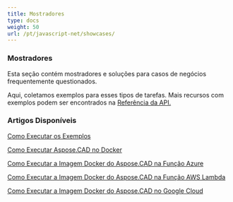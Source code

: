 ```yaml
---
title: Mostradores
type: docs
weight: 50
url: /pt/javascript-net/showcases/
---
```


### **Mostradores**
Esta seção contém mostradores e soluções para casos de negócios frequentemente questionados.

Aqui, coletamos exemplos para esses tipos de tarefas. Mais recursos com exemplos podem ser encontrados na [Referência da API.](https://apireference.aspose.com/cad/net)
### **Artigos Disponíveis**

[Como Executar os Exemplos](/pt/cad/net/how-to-run-the-examples/)

[Como Executar Aspose.CAD no Docker](/pt/cad/net/how-to-run-aspose-cad-in-docker/)

[Como Executar a Imagem Docker do Aspose.CAD na Função Azure](/pt/cad/net/how-to-run-aspose-cad-docker-image-in-azure-function/) 

[Como Executar a Imagem Docker do Aspose.CAD na Função AWS Lambda](/pt/cad/net/how-to-run-aspose-cad-docker-image-in-aws-lambda-function/)

[Como Executar a Imagem Docker do Aspose.CAD no Google Cloud](/pt/cad/net/how-to-run-aspose-cad-docker-image-in-google-cloud/)
